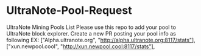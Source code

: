 # UltraNote-Pool-Request
UltraNote Mining Pools List 
Please use this repo to add your pool to UltraNote block explorer. 
Create a new PR posting your pool info as following 
EX:
["Alpha.ultranote.org", "http://alpha.ultranote.org:8117/stats"], ["xun.newpool.cool", "http://xun.newpool.cool:8117/stats"],
